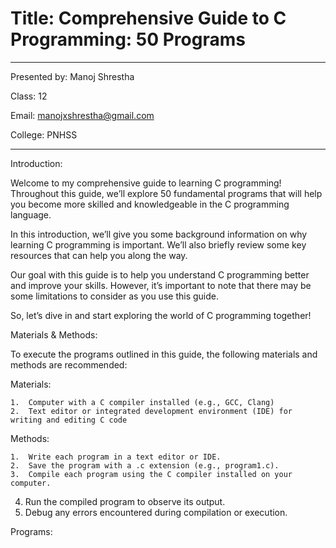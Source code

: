 # Title: Comprehensive Guide to C Programming: 50 Programs

<hr>
Presented by: Manoj Shrestha

Class: 12

Email: manojxshrestha@gmail.com

College: PNHSS
<hr>

Introduction:

Welcome to my comprehensive guide to learning C programming! Throughout this guide, we’ll explore 50 fundamental programs that will help you become more skilled and knowledgeable in the C programming language.

In this introduction, we’ll give you some background information on why learning C programming is important. We’ll also briefly review some key resources that can help you along the way.

Our goal with this guide is to help you understand C programming better and improve your skills. However, it’s important to note that there may be some limitations to consider as you use this guide.

So, let’s dive in and start exploring the world of C programming together!


Materials & Methods:

To execute the programs outlined in this guide, the following materials and methods are recommended:

Materials:

	1.	Computer with a C compiler installed (e.g., GCC, Clang)
	2.	Text editor or integrated development environment (IDE) for writing and editing C code

Methods:

	1.	Write each program in a text editor or IDE.
	2.	Save the program with a .c extension (e.g., program1.c).
	3.	Compile each program using the C compiler installed on your computer.
4. Run the compiled program to observe its output.
5. Debug any errors encountered during compilation or execution.

Programs:
